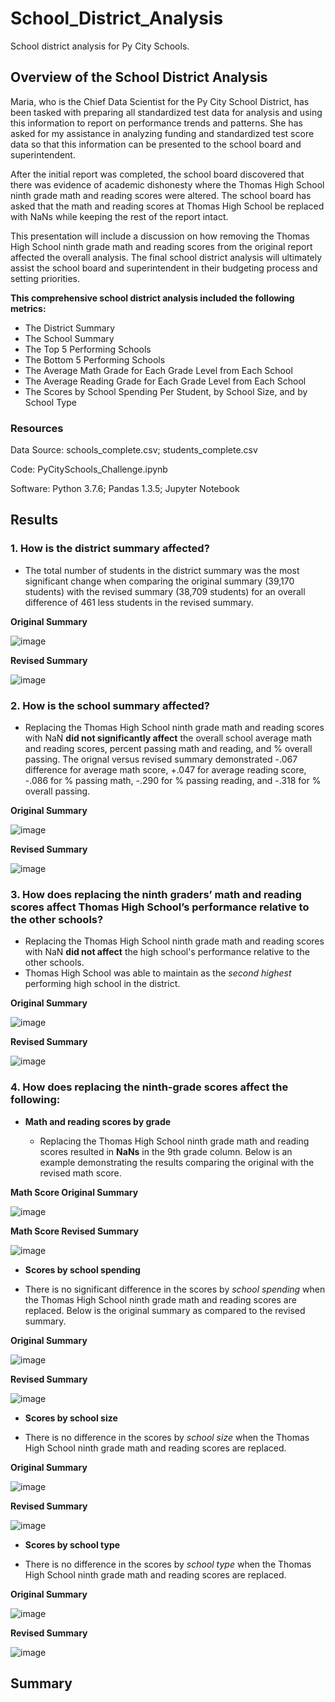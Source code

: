 # School_District_Analysis
School district analysis for Py City Schools.
## Overview of the School District Analysis
Maria, who is the Chief Data Scientist for the Py City School District, has been tasked with preparing all standardized test data for analysis and using this information to report on performance trends and patterns.  She has asked for my assistance in analyzing funding and standardized test score data so that this information can be presented to the school board and superintendent.

After the initial report was completed, the school board discovered that there was evidence of academic dishonesty where the Thomas High School ninth grade math and reading scores were altered.  The school board has asked that the math and reading scores at Thomas High School be replaced with NaNs while keeping the rest of the report intact.

This presentation will include a discussion on how removing the Thomas High School ninth grade math and reading scores from the original report affected the overall analysis.  The final school district analysis will ultimately assist the school board and superintendent in their budgeting process and setting priorities.

**This comprehensive school district analysis included the following metrics:**
* The District Summary
* The School Summary
* The Top 5 Performing Schools
* The Bottom 5 Performing Schools
* The Average Math Grade for Each Grade Level from Each School
* The Average Reading Grade for Each Grade Level from Each School
* The Scores by School Spending Per Student, by School Size, and by School Type

### Resources
Data Source: schools_complete.csv; students_complete.csv

Code: PyCitySchools_Challenge.ipynb

Software: Python 3.7.6; Pandas 1.3.5; Jupyter Notebook

## Results
### 1. How is the district summary affected?

* The total number of students in the district summary was the most significant change when comparing the original summary (39,170 students) with the revised summary (38,709 students) for an overall difference of 461 less students in the revised summary.

**Original Summary**

![image](https://user-images.githubusercontent.com/94148420/149853397-4fd8688f-de5a-441b-8540-28b8960f2be7.png)

**Revised Summary**

![image](https://user-images.githubusercontent.com/94148420/149853463-2ba11d93-733e-4cf6-97e5-b771e7822f4b.png)

### 2. How is the school summary affected?

* Replacing the Thomas High School ninth grade math and reading scores with NaN **did not significantly affect** the overall school average math and reading scores, percent passing math and reading, and % overall passing.  The orignal versus revised summary demonstrated -.067 difference for average math score, +.047 for average reading score, -.086 for % passing math, -.290 for % passing reading, and -.318 for % overall passing.

**Original Summary**

![image](https://user-images.githubusercontent.com/94148420/149846913-b5b0520e-b500-49d3-8cb3-7b1ace53ffe9.png)

**Revised Summary**

![image](https://user-images.githubusercontent.com/94148420/149846637-48659107-28de-456e-83c0-cd2ab818a7b3.png)

### 3. How does replacing the ninth graders’ math and reading scores affect Thomas High School’s performance relative to the other schools?

* Replacing the Thomas High School ninth grade math and reading scores with NaN **did not affect** the high school's performance relative to the other schools.
* Thomas High School was able to maintain as the *second highest* performing high school in the district.

**Original Summary**

![image](https://user-images.githubusercontent.com/94148420/149853162-8fe9876c-682b-4a4e-9df5-ca26fc8df874.png)

**Revised Summary**

![image](https://user-images.githubusercontent.com/94148420/149853111-69c11df2-3841-4eb8-b682-42325f11c3d2.png)

### 4. How does replacing the ninth-grade scores affect the following:

* **Math and reading scores by grade**

  * Replacing the Thomas High School ninth grade math and reading scores resulted in **NaNs** in the 9th grade column.  Below is an example demonstrating the results comparing the original with the revised math score. 

**Math Score Original Summary**

![image](https://user-images.githubusercontent.com/94148420/149852807-3675e2a7-3ce4-49fb-93d7-627decd2adc0.png)

**Math Score Revised Summary**

![image](https://user-images.githubusercontent.com/94148420/149852911-73fa9b59-fa13-41ed-b9a2-6c8f35fdee5f.png)


* **Scores by school spending**

 * There is no significant difference in the scores by *school spending* when the Thomas High School ninth grade math and reading scores are replaced.  Below is the original summary as compared to the revised summary.

**Original Summary**

![image](https://user-images.githubusercontent.com/94148420/149854294-34558033-c8fb-47b0-b495-bbd54cea41b0.png)

**Revised Summary**

![image](https://user-images.githubusercontent.com/94148420/149852583-495ddcfa-7a63-4b3b-b5a5-524da1e200af.png)

* **Scores by school size**

 * There is no difference in the scores by *school size* when the Thomas High School ninth grade math and reading scores are replaced.

**Original Summary**

![image](https://user-images.githubusercontent.com/94148420/149854099-f9ceb319-6fb6-4c8f-ba6e-97029c240810.png)

**Revised Summary**

![image](https://user-images.githubusercontent.com/94148420/149854026-743f3b70-90d8-4ad8-93a7-4c8b03cf6a5f.png)

* **Scores by school type**

 * There is no difference in the scores by *school type* when the Thomas High School ninth grade math and reading scores are replaced.

**Original Summary**

![image](https://user-images.githubusercontent.com/94148420/149854567-c380fb65-d9b4-4f54-9064-0d012d6e7c74.png)

**Revised Summary**

![image](https://user-images.githubusercontent.com/94148420/149854623-71ee3305-bf4e-4492-a5d0-eac10285c7db.png)

## Summary
